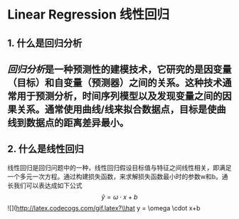 # Linear Regression 线性回归

## 1. 什么是回归分析
*回归分析*是一种预测性的建模技术，它研究的是因变量（目标）和自变量（预测器）之间的关系。这种技术通常用于预测分析，时间序列模型以及发现变量之间的因果关系。通常使用曲线/线来拟合数据点，目标是使曲线到数据点的距离差异最小。
---
## 2. 什么是线性回归
线性回归是回归问题中的一种，线性回归假设目标值与特征之间线性相关，即满足一个多元一次方程。通过构建损失函数，来求解损失函数最小时的参数w和b。通长我们可以表达成如下公式
$$
\hat y = \omega \cdot x+b
$$
![](http://latex.codecogs.com/gif.latex?\\hat y = \omega \cdot x+b
